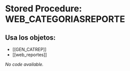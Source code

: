 # Stored Procedure: WEB_CATEGORIASREPORTE

## Usa los objetos:
- [[GEN_CATREP]]
- [[web_reportes]]

*No code available.*
